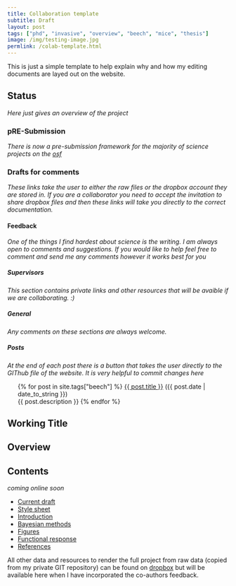 ```yaml
---
title: Collaboration template
subtitle: Draft
layout: post
tags: ["phd", "invasive", "overview", "beech", "mice", "thesis"]
image: /img/testing-image.jpg
permlink: /colab-template.html
---
```


This is just a simple template to help explain why and how my editing documents are layed out on the website.

## Status

*Here just gives an overview of the project*

### pRE-Submission

*There is now a pre-submission framework for the majority of science projects on the [osf](https://osf.io/)*

### Drafts for comments

*These links take the user to either the raw files or the dropbox account they are stored in. If you are a collaborator you need to accept the invitation to share dropbox files and then these links will take you directly to the correct documentation.*

#### Feedback

*One of the things I find hardest about science is the writing. I am always open to comments and suggestions. If you would like to help feel free to comment and send me any comments however it works best for you*

##### Supervisors

*This section contains private links and other resources that will be avaible if we are collaborating. :)*

##### General

*Any comments on these sections are always welcome.*

##### Posts

*At the end of each post there is a button that takes the user directly to the GIThub file of the website. It is very helpful to commit changes here*

<div class="post">
<ul>
{% for post in site.tags["beech"] %}
  <a href="{{ post.url }}">{{ post.title }}</a> ({{ post.date | date_to_string }})<br>
    {{ post.description }}
{% endfor %}
</ul>
</div>

## Working Title

## Overview

## Contents

*coming online soon*

- [Current draft]()
- [Style sheet]()
- [Introduction]()
- [Bayesian methods]()
- [Figures]()
- [Functional response]()
- [References]()

All other data and resources to render the full project from raw data (copied from my private GIT repository) can be found on [dropbox](https://www.dropbox.com/home/phd-drafts-anthony) but will be available here when I have incorporated the co-authors feedback.